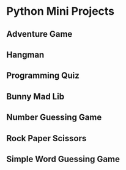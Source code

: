 # Python Mini Projects

## Adventure Game


## Hangman

## Programming Quiz

## Bunny Mad Lib

## Number Guessing Game

## Rock Paper Scissors

## Simple Word Guessing Game
